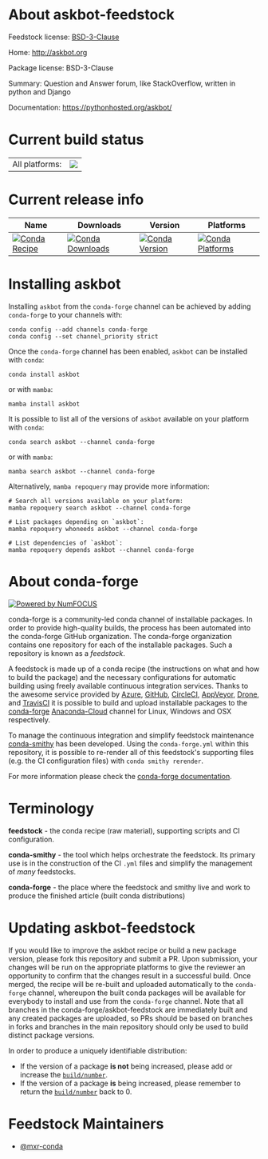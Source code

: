 About askbot-feedstock
======================

Feedstock license: [BSD-3-Clause](https://github.com/conda-forge/askbot-feedstock/blob/main/LICENSE.txt)

Home: http://askbot.org

Package license: BSD-3-Clause

Summary: Question and Answer forum, like StackOverflow, written in python and Django

Documentation: https://pythonhosted.org/askbot/

Current build status
====================


<table><tr><td>All platforms:</td>
    <td>
      <a href="https://dev.azure.com/conda-forge/feedstock-builds/_build/latest?definitionId=15128&branchName=main">
        <img src="https://dev.azure.com/conda-forge/feedstock-builds/_apis/build/status/askbot-feedstock?branchName=main">
      </a>
    </td>
  </tr>
</table>

Current release info
====================

| Name | Downloads | Version | Platforms |
| --- | --- | --- | --- |
| [![Conda Recipe](https://img.shields.io/badge/recipe-askbot-green.svg)](https://anaconda.org/conda-forge/askbot) | [![Conda Downloads](https://img.shields.io/conda/dn/conda-forge/askbot.svg)](https://anaconda.org/conda-forge/askbot) | [![Conda Version](https://img.shields.io/conda/vn/conda-forge/askbot.svg)](https://anaconda.org/conda-forge/askbot) | [![Conda Platforms](https://img.shields.io/conda/pn/conda-forge/askbot.svg)](https://anaconda.org/conda-forge/askbot) |

Installing askbot
=================

Installing `askbot` from the `conda-forge` channel can be achieved by adding `conda-forge` to your channels with:

```
conda config --add channels conda-forge
conda config --set channel_priority strict
```

Once the `conda-forge` channel has been enabled, `askbot` can be installed with `conda`:

```
conda install askbot
```

or with `mamba`:

```
mamba install askbot
```

It is possible to list all of the versions of `askbot` available on your platform with `conda`:

```
conda search askbot --channel conda-forge
```

or with `mamba`:

```
mamba search askbot --channel conda-forge
```

Alternatively, `mamba repoquery` may provide more information:

```
# Search all versions available on your platform:
mamba repoquery search askbot --channel conda-forge

# List packages depending on `askbot`:
mamba repoquery whoneeds askbot --channel conda-forge

# List dependencies of `askbot`:
mamba repoquery depends askbot --channel conda-forge
```


About conda-forge
=================

[![Powered by
NumFOCUS](https://img.shields.io/badge/powered%20by-NumFOCUS-orange.svg?style=flat&colorA=E1523D&colorB=007D8A)](https://numfocus.org)

conda-forge is a community-led conda channel of installable packages.
In order to provide high-quality builds, the process has been automated into the
conda-forge GitHub organization. The conda-forge organization contains one repository
for each of the installable packages. Such a repository is known as a *feedstock*.

A feedstock is made up of a conda recipe (the instructions on what and how to build
the package) and the necessary configurations for automatic building using freely
available continuous integration services. Thanks to the awesome service provided by
[Azure](https://azure.microsoft.com/en-us/services/devops/), [GitHub](https://github.com/),
[CircleCI](https://circleci.com/), [AppVeyor](https://www.appveyor.com/),
[Drone](https://cloud.drone.io/welcome), and [TravisCI](https://travis-ci.com/)
it is possible to build and upload installable packages to the
[conda-forge](https://anaconda.org/conda-forge) [Anaconda-Cloud](https://anaconda.org/)
channel for Linux, Windows and OSX respectively.

To manage the continuous integration and simplify feedstock maintenance
[conda-smithy](https://github.com/conda-forge/conda-smithy) has been developed.
Using the ``conda-forge.yml`` within this repository, it is possible to re-render all of
this feedstock's supporting files (e.g. the CI configuration files) with ``conda smithy rerender``.

For more information please check the [conda-forge documentation](https://conda-forge.org/docs/).

Terminology
===========

**feedstock** - the conda recipe (raw material), supporting scripts and CI configuration.

**conda-smithy** - the tool which helps orchestrate the feedstock.
                   Its primary use is in the construction of the CI ``.yml`` files
                   and simplify the management of *many* feedstocks.

**conda-forge** - the place where the feedstock and smithy live and work to
                  produce the finished article (built conda distributions)


Updating askbot-feedstock
=========================

If you would like to improve the askbot recipe or build a new
package version, please fork this repository and submit a PR. Upon submission,
your changes will be run on the appropriate platforms to give the reviewer an
opportunity to confirm that the changes result in a successful build. Once
merged, the recipe will be re-built and uploaded automatically to the
`conda-forge` channel, whereupon the built conda packages will be available for
everybody to install and use from the `conda-forge` channel.
Note that all branches in the conda-forge/askbot-feedstock are
immediately built and any created packages are uploaded, so PRs should be based
on branches in forks and branches in the main repository should only be used to
build distinct package versions.

In order to produce a uniquely identifiable distribution:
 * If the version of a package **is not** being increased, please add or increase
   the [``build/number``](https://docs.conda.io/projects/conda-build/en/latest/resources/define-metadata.html#build-number-and-string).
 * If the version of a package **is** being increased, please remember to return
   the [``build/number``](https://docs.conda.io/projects/conda-build/en/latest/resources/define-metadata.html#build-number-and-string)
   back to 0.

Feedstock Maintainers
=====================

* [@mxr-conda](https://github.com/mxr-conda/)

